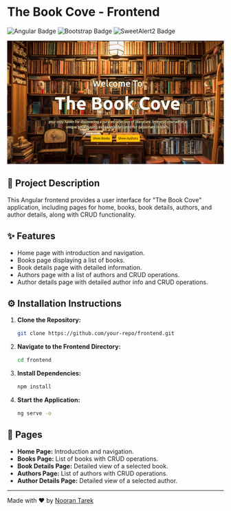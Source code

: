 # The Book Cove - Frontend

![Angular Badge](https://img.shields.io/badge/Angular-18.x-red?style=flat-square)
![Bootstrap Badge](https://img.shields.io/badge/Bootstrap-5.x-blue?style=flat-square)
![SweetAlert2 Badge](https://img.shields.io/badge/SweetAlert2-11.x-yellow?style=flat-square)

![Frontend Diagram](book_cove.png)

## 📄 Project Description

This Angular frontend provides a user interface for "The Book Cove" application, including pages for home, books, book details, authors, and author details, along with CRUD functionality.

## ✨ Features

- Home page with introduction and navigation.
- Books page displaying a list of books.
- Book details page with detailed information.
- Authors page with a list of authors and CRUD operations.
- Author details page with detailed author info and CRUD operations.

## ⚙️ Installation Instructions

1. **Clone the Repository:**
    ```bash
    git clone https://github.com/your-repo/frontend.git
    ```
2. **Navigate to the Frontend Directory:**
    ```bash
    cd frontend
    ```
3. **Install Dependencies:**
    ```bash
    npm install
    ```
4. **Start the Application:**
    ```bash
    ng serve -o
    ```

## 📄 Pages

- **Home Page:** Introduction and navigation.
- **Books Page:** List of books with CRUD operations.
- **Book Details Page:** Detailed view of a selected book.
- **Authors Page:** List of authors with CRUD operations.
- **Author Details Page:** Detailed view of a selected author.

---

Made with ❤️ by [Nooran Tarek](https://github.com/NooranTarek)
